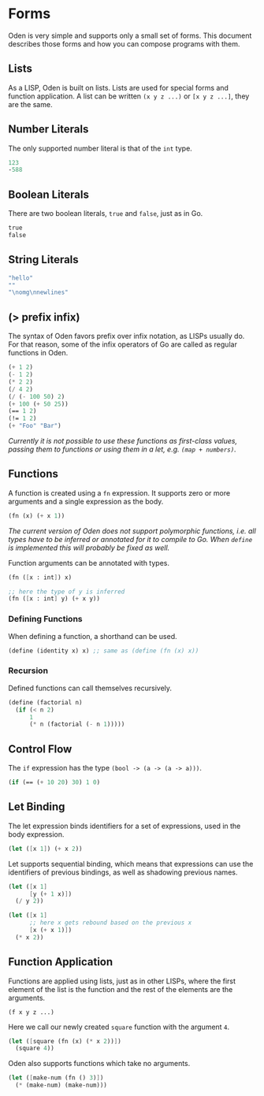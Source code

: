 # Forms

Oden is very simple and supports only a small set of forms. This document
describes those forms and how you can compose programs with them.

## Lists

As a LISP, Oden is built on lists. Lists are used for special forms and
function application. A list can be written `(x y z ...)` or `[x y z ...]`,
they are the same.

## Number Literals

The only supported number literal is that of the `int` type.

```scheme
123
-588
```

## Boolean Literals

There are two boolean literals, `true` and `false`, just as in Go.

```scheme
true
false
```

## String Literals

```scheme
"hello"
""
"\nomg\nnewlines"
```

## (> prefix infix)

The syntax of Oden favors prefix over infix notation, as LISPs
usually do. For that reason, some of the infix operators of Go are
called as regular functions in Oden.

```scheme
(+ 1 2)
(- 1 2)
(* 2 2)
(/ 4 2)
(/ (- 100 50) 2)
(+ 100 (+ 50 25))
(== 1 2)
(!= 1 2)
(+ "Foo" "Bar")
```

*Currently it is not possible to use these functions as first-class
values, passing them to functions or using them in a let,
e.g. `(map + numbers)`.*

## Functions

A function is created using a `fn` expression. It supports zero or
more arguments and a single expression as the body.

```scheme
(fn (x) (+ x 1))
```

*The current version of Oden does not support polymorphic
functions, i.e. all types have to be inferred or annotated for it to
compile to Go. When `define` is implemented this will probably be
fixed as well.*

Function arguments can be annotated with types.

```scheme
(fn ([x : int]) x)

;; here the type of y is inferred
(fn ([x : int] y) (+ x y))
```

### Defining Functions

When defining a function, a shorthand can be used.

```scheme
(define (identity x) x) ;; same as (define (fn (x) x))
```

### Recursion

Defined functions can call themselves recursively.

```scheme
(define (factorial n)
  (if (< n 2)
      1
      (* n (factorial (- n 1)))))
```

## Control Flow

The `if` expression has the type `(bool -> (a -> (a -> a)))`.

```scheme
(if (== (+ 10 20) 30) 1 0)
```

## Let Binding

The let expression binds identifiers for a set of expressions, used
in the body expression.

```scheme
(let ([x 1]) (+ x 2))
```

Let supports sequential binding, which means that expressions can
use the identifiers of previous bindings, as well as shadowing
previous names.

```scheme
(let ([x 1]
      [y (+ 1 x)])
  (/ y 2))

(let ([x 1]
	  ;; here x gets rebound based on the previous x
	  [x (+ x 1)])
  (* x 2))
```

## Function Application

Functions are applied using lists, just as in other LISPs, where the first
element of the list is the function and the rest of the elements are the
arguments.

```
(f x y z ...)
```

Here we call our newly created `square` function with the argument `4`.

```scheme
(let ([square (fn (x) (* x 2))])
  (square 4))
```

Oden also supports functions which take no arguments.

```scheme
(let ([make-num (fn () 3)])
  (* (make-num) (make-num)))
```

